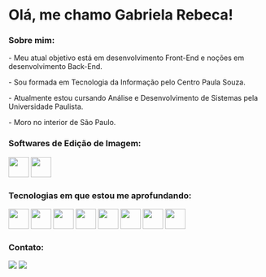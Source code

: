 <h1>Olá, me chamo Gabriela Rebeca!</h1>

<h3>Sobre mim:</h3>
<p> - Meu atual objetivo está em desenvolvimento Front-End e noções em desenvolvimento Back-End.</p>
<p> - Sou formada em Tecnologia da Informação pelo Centro Paula Souza.</p> 
<p> - Atualmente estou cursando Análise e Desenvolvimento de Sistemas pela Universidade Paulista.</p> 
<p> - Moro no interior de São Paulo.</p> 

<h3>Softwares de Edição de Imagem:</h3>
<img src="https://cdn.jsdelivr.net/gh/devicons/devicon/icons/illustrator/illustrator-line.svg"  width="40" height="40"/> <img src="https://cdn.jsdelivr.net/gh/devicons/devicon/icons/photoshop/photoshop-line.svg" width="40" height="40"/>

<h3>Tecnologias em que estou me aprofundando:</h3>
<img src="https://cdn.jsdelivr.net/gh/devicons/devicon/icons/css3/css3-original.svg"  width="40" height="40"/> <img src="https://cdn.jsdelivr.net/gh/devicons/devicon/icons/html5/html5-original.svg" width="40" height="40" /> <img src="https://cdn.jsdelivr.net/gh/devicons/devicon/icons/php/php-original.svg" width="40" height="40" />
<img src="https://cdn.jsdelivr.net/gh/devicons/devicon/icons/wordpress/wordpress-original.svg"  width="40" height="40"/> <img src="https://cdn.jsdelivr.net/gh/devicons/devicon/icons/typescript/typescript-original.svg" width="40" height="40" /> <img src="https://cdn.jsdelivr.net/gh/devicons/devicon/icons/java/java-original.svg"  width="40" height="40" />
<img src="https://cdn.jsdelivr.net/gh/devicons/devicon/icons/c/c-original.svg" width="40" height="40" />
<img src="https://cdn.jsdelivr.net/gh/devicons/devicon/icons/javascript/javascript-original.svg" width="40" height="40" />

<h3>Contato:</h3>
<div>
<a href = "mailto:gabirmsoares@gmail.com"><img loading="lazy" src="https://img.shields.io/badge/Gmail-D14836?style=for-the-badge&logo=gmail&logoColor=white" target="_blank"></a>
<a href="https://www.linkedin.com/in/gabsmart" target="_blank"><img loading="lazy" src="https://img.shields.io/badge/-LinkedIn-%230077B5?style=for-the-badge&logo=linkedin&logoColor=white" target="_blank"></a>   
</div>
